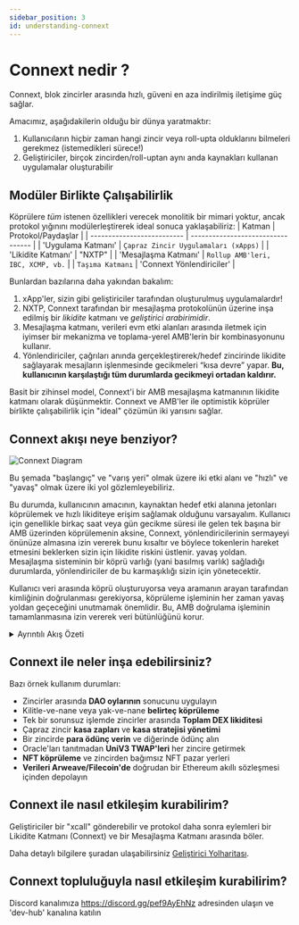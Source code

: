```yaml
---
sidebar_position: 3
id: understanding-connext
---
```



# Connext nedir ?

Connext, blok zincirler arasında hızlı, güveni en aza indirilmiş iletişime güç sağlar.

Amacımız, aşağıdakilerin olduğu bir dünya yaratmaktır:

1. Kullanıcıların hiçbir zaman hangi zincir veya roll-upta olduklarını bilmeleri gerekmez (istemedikleri sürece!)
2. Geliştiriciler, birçok zincirden/roll-uptan aynı anda kaynakları kullanan uygulamalar oluşturabilir

## Modüler Birlikte Çalışabilirlik

Köprülere *tüm* istenen özellikleri verecek monolitik bir mimari yoktur, ancak protokol yığınını modülerleştirerek ideal sonuca yaklaşabiliriz:
| Katman | Protokol/Paydaşlar |
| -------------------------- | --------------------------------- |
| 'Uygulama Katmanı' | `Çapraz Zincir Uygulamaları (xApps)` |
| 'Likidite Katmanı' | "NXTP" |
| 'Mesajlaşma Katmanı' | `Rollup AMB'leri, IBC, XCMP, vb.` |
| `Taşıma Katmanı` | 'Connext Yönlendiriciler' |


Bunlardan bazılarına daha yakından bakalım:

1. xApp'ler, sizin gibi geliştiriciler tarafından oluşturulmuş uygulamalardır!
2. NXTP, Connext tarafından bir mesajlaşma protokolünün üzerine inşa edilmiş bir *likidite* katmanı ve *geliştirici arabirimidir*.
3. Mesajlaşma katmanı, verileri evm etki alanları arasında iletmek için iyimser bir mekanizma ve toplama-yerel AMB'lerin bir kombinasyonunu kullanır.
4. Yönlendiriciler, çağrıları anında gerçekleştirerek/hedef zincirinde likidite sağlayarak mesajların işlenmesinde gecikmeleri “kısa devre” yapar. **Bu, kullanıcının karşılaştığı tüm durumlarda gecikmeyi ortadan kaldırır.**


Basit bir zihinsel model, Connext'i bir AMB mesajlaşma katmanının likidite katmanı olarak düşünmektir. Connext ve AMB'ler ile optimistik köprüler birlikte çalışabilirlik için "ideal" çözümün iki yarısını sağlar.

## Connext akışı neye benziyor?

![Connext Diagram](/img/core-concepts/Connext_quick_overview.png "Title")

Bu şemada "başlangıç" ve "varış yeri" olmak üzere iki etki alanı ve "hızlı" ve "yavaş" olmak üzere iki yol gözlemleyebiliriz.

Bu durumda, kullanıcının amacının, kaynaktan hedef etki alanına jetonları köprülemek ve hızlı likiditeye erişim sağlamak olduğunu varsayalım.
Kullanıcı için genellikle birkaç saat veya gün gecikme süresi ile gelen tek başına bir AMB üzerinden köprülemenin aksine, Connext, yönlendiricilerinin sermayeyi önünüze almasına izin vererek bunu kısaltır ve böylece tokenlerin hareket etmesini beklerken sizin için likidite riskini üstlenir. yavaş yoldan. Mesajlaşma sisteminin bir köprü varlığı (yani basılmış varlık) sağladığı durumlarda, yönlendiriciler de bu karmaşıklığı sizin için yönetecektir.

Kullanıcı veri arasında köprü oluşturuyorsa veya aramanın arayan tarafından kimliğinin doğrulanması gerekiyorsa, köprüleme işleminin her zaman yavaş yoldan geçeceğini unutmamak önemlidir. Bu, AMB doğrulama işleminin tamamlanmasına izin vererek veri bütünlüğünü korur.

<details>

  <summary>Ayrıntılı Akış Özeti</summary>
  
  <img src="/img/developers/connext_flow.png" alt="connext full flow summary" width="1000"/>

 Connext üzerinden akan bir işlem aşağıdaki yaşam döngüsüne sahip olacaktır:

   - Kullanıcı, Connext sözleşmesinde bir "xcall" işlevini çağırarak, fonları, gaz ayrıntılarını, keyfi verileri ve bir hedef adres nesnesini (zincir bilgisini içerir) ileterek işlemi başlatır.
     - *Not: "xcall", solidity'nin alt düzey çağrısını olabildiğince iyi taklit etmek içindir.*

- Connext sözleşmeleri:
     - Gerekirse, aktarılan jetonu aynı varlığın AMB sürümüyle değiştirin.
     - Zincirler arasında 60 dakikalık mesaj gecikmesini başlatmak için işlem ayrıntılarının bir özetiyle AMB sözleşmelerini arayın.
     - İşlem ayrıntılarını içeren bir etkinlik yayınlayın.

     - Hedef zincirindeki fonlarla başlangıç zincirini gözlemleyen yönlendiriciler:
     - İşlemi simüle edin (bu başarısız olursa, bunun daha "anlamlı" bir çapraz zincir mesajı olduğu ve bunun kimlik doğrulaması gerektirdiği ve dolayısıyla AMB'den geçmesi gerektiği varsayılır: yavaş yol).
     - Alıcı zincirindeki fonları kullanarak imzalı bir işlem nesnesi hazırlayın.
     - Bu nesneyi ("teklif") sıralayıcıya gönderin.
     - *Not: Yönlendiricide aktarım için yeterli para yoksa, aktarım değerinin yalnızca bir kısmını da sağlayabilirler.*
  
- Sıralayıcı, temeldeki tüm zincirleri gözlemleyecektir. Her X blokta, sıralayıcı işlemler için teklif toplayacaktır. Sıralayıcı, belirli bir işlem (rastgele olabilir) için doğru yönlendiriciyi (veya yönlendiricileri!) seçmekten sorumlu olacaktır. Sıralayıcı, zincire göndermek için bu tekliflerin gruplarını bir geçiş ağına gönderir.
   - Zincire belirli bir teklif verildiğinde, sözleşmeler aşağıdakileri yapacaktır:
    - İşlem için yeterli para olup olmadığını kontrol edin.
     - Gerekirse, zincirin kurallı varlığı için yönlendiricinin AMB aromalı fonlarını değiştirin.
     - Takas edilen fonları doğru hedefe gönderin (eğer bir sözleşme ise, bu aynı zamanda hedefe karşı 'calldata'yı da yürütecektir).
     - Yönlendiricinin parametrelerini karma hale getirin ve bu karmanın bir eşlemesini yönlendiricinin sözleşmedeki adresine kaydedin.
     - *Bu noktada, kullanıcının işlemi zaten tamamlandı!*
   - Daha sonra, yavaş yol mesajı geldiğinde, AMB üzerinden alınan tüm bekleyen karmaları almak ve karma -> yönlendirici adres eşlemesinde ilgili yönlendirici adreslerine sahip olup olmadıklarına bakmak için yoğun bir şekilde toplu işlem gönderilebilir. Bunu yaparlarsa, AMB varlıkları basılır ve yönlendiriciye verilir.
     - *Not: Yönlendirici bir kullanıcıya yanlış miktarda para verirse veya yanlış çağrı verilerini yürütürse, yönlendiricinin param karma değeri AMB üzerinden gelen karma ile eşleşmeyecek ve yönlendirici geri ödenmeyecektir. Bu, yönlendiricilerin doğru şekilde davranmasını sağlayan temel güvenlik mekanizmasıdır.*
     - *Not: Yönlendiriciler, işlemleri aktarırken fonlarına 60 dakikalık bir kilitlenme uygular. Bu teorik olarak mevcut sisteme kıyasla sermaye verimliliğini azaltırken, pratikte yeniden dengeleme ihtiyacının olmaması, yönlendiricilerin ne olursa olsun daha sık kullanılabilir sermayeye sahip olduğu anlamına gelir.*

</details>

## Connext ile neler inşa edebilirsiniz?

Bazı örnek kullanım durumları:

- Zincirler arasında **DAO oylarının** sonucunu uygulayın
- Kilitle-ve-nane veya yak-ve-nane **belirteç köprüleme**
- Tek bir sorunsuz işlemde zincirler arasında **Toplam DEX likiditesi**
- Çapraz zincir **kasa zapları** ve **kasa stratejisi yönetimi**
- Bir zincirde **para ödünç verin** ve diğerinde ödünç alın
- Oracle'ları tanıtmadan **UniV3 TWAP'leri** her zincire getirmek
- **NFT köprüleme** ve zincirden bağımsız NFT pazar yerleri
- **Verileri Arweave/Filecoin'de** doğrudan bir Ethereum akıllı sözleşmesi içinden depolayın

## Connext ile nasıl etkileşim kurabilirim?

Geliştiriciler bir "xcall" gönderebilir ve protokol daha sonra eylemleri bir Likidite Katmanı (Connext) ve bir Mesajlaşma Katmanı arasında böler.

Daha detaylı bilgilere şuradan ulaşabilirsiniz [Geliştirici Yolharitası](../developers/quickstart/quickstart.mdx).

## Connext topluluğuyla nasıl etkileşim kurabilirim?

Discord kanalımıza https://discord.gg/pef9AyEhNz adresinden ulaşın ve 'dev-hub' kanalına katılın
